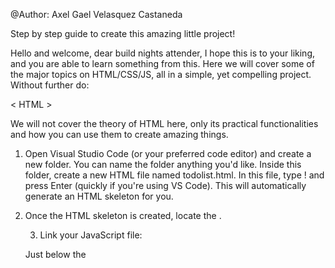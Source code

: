@Author: Axel Gael Velasquez Castaneda

Step by step guide to create this amazing little project!

Hello and welcome, dear build nights attender, I hope this is to your liking, and you are able to learn something from this. Here we will cover some of the major topics on HTML/CSS/JS, all in a simple, yet compelling project. Without further do: 

< HTML >

We will not cover the theory of HTML here, only its practical functionalities and how you can use them to create amazing things.

1. Open Visual Studio Code (or your preferred code editor) and create a new folder. You can name the folder anything you'd like. Inside this folder, create a new HTML file named todolist.html. In this file, type ! and press Enter (quickly if you're using VS Code). This will automatically generate an HTML skeleton for you.

2. Once the HTML skeleton is created, locate the <title> tag in the <head> section and change its content to your desired page title. For example:
<title>To-Do List</title>.

3. Link your JavaScript file:

Just below the <title> tag, add a <script> tag.
Inside the <script> tag, use the src attribute to link the JavaScript file, like so:
<script src="todolist.js"></script>.
The src attribute connects your HTML (visual elements) to the functionality defined in the JavaScript file.

4. Link your CSS file:

Right below the <script> tag, add a <link> tag to connect the CSS stylesheet.
The <link> tag should include the rel and href attributes, like this:
<link rel="stylesheet" href="todolist.css"/>.
This will apply the styles defined in your CSS file to the HTML structure.

5.In the same folder, create two additional files:

todolist.css (for styling your webpage).
todolist.js (for adding functionality to your to-do list).

6. Add a page title to the body:

Inside the <body> section, at the very top, add an <h1> tag.
This will serve as your page title. For example:
<h1>Welcome to my To-Do List!</h1>.
Note: <h1> is the largest heading. If you want smaller headings, you can use <h2> to <h6>. Only one <h1> should be used per page.

7. Create a container for your to-do list:

Add a <div> element below the <h1> tag.
A <div> is a structural element used to group or organize content on a webpage. It doesn’t have built-in functionality but serves as a container.
Assign the class="listContainer" attribute to this <div> for styling purposes.


8. Add a form for user input:

Inside the listContainer <div>, add a <form> element.
Assign the onsubmit="addTask(event)" attribute to the <form> tag.
The onsubmit attribute will trigger a JavaScript function (addTask) when the form is submitted.

9. Create input elements inside the form:

Inside the <form>:
Add the first <input> element:
Use type="text" to specify that this is a text input field.
Add placeholder="Enter the task here..." to display a hint before the user types.
Add id="taskName" to uniquely identify the input element for JavaScript.
Add the second <input> element:
Use type="submit" to make it a submit button.
Add class="submitButton" for styling.
Add value="Add task" to display the text "Add task" on the button.


10. Add a section for the task list:

Below the <form> element, add another <div> with class="taskList".
Inside this <div>, add a <p> element with class="taskHeader".
Write the text "Your tasks:" inside the <p> element to serve as a header for the task list.


11. Add an unordered list for tasks:

Inside the taskList <div>, add an empty <ul> element with the class="tasks".
The <ul> element (unordered list) will hold all the tasks.
Tasks will later be dynamically added as <li> (list item) elements inside this <ul>.
Add an error message container:

Below the taskList <div>, add another <div> with the following structure:
<div class="error" style="display: none;">
  <p class="errorText"></p>
</div>

This <div> will be used to display error messages when the user enters invalid input. The style="display: none;" ensures that it is hidden by default.


And you are finished with the html portion!

< JS >
Create the addTask(e) Function

1. Open your todolist.js file.
Write a function named addTask(e) {}. Functions are reusable blocks of code that perform a specific action. In this case, our function will handle adding tasks to the to-do list.

2. Understand the Argument (e)

The (e) inside the function is short for "event."
When the form is submitted (via the onsubmit attribute in the HTML), the addTask function will receive an object containing information about the form submission event. This allows us to control what happens during the form's submission.


3. Prevent Default Behavior

Add the following line to your function:
e.preventDefault();
This prevents the form from reloading the page or performing its default action when submitted.

4. Declare Variables

Use the let keyword to declare variables. These variables will store elements or values you want to work with.
For example:
wordValue: This will store the value of the input field.
errorContainer: This will reference the element for displaying errors.
error: This will reference the actual error text element.

5. Retrieve Input Value

Use document.getElementById() to get the input field by its id attribute
let wordValue = document.getElementById("taskName");

Since you only need the text the user entered, access the input's value and reassign wordValue:

wordValue = wordValue.value;

6. Retrieve Error Elements

Use document.querySelector() to access the error container and text elements by their class:

let errorContainer = document.querySelector(".error");
let error = document.querySelector(".errorText");

document.querySelector() allows you to select an element by its CSS class (preceded by .) or ID (preceded by #).

7. Validate Input Length

Add logic to check the length of wordValue:
If wordValue is less than 5 characters:

Set errorContainer.style.display to "block" to make the error visible.
Set error.innerHTML to display the message:

error.innerHTML = "The task must be longer than 5 characters";

Add a return; statement to stop further execution of the function.

Else if wordValue is greater than 50 characters, repeat the above steps but change the message to:

error.innerHTML = "The task name is too long";
Set errorContainer.style.display to "block" to make the error visible.

8. Create the List and Task Elements

Declare a variable list to retrieve the <ul> element with the class tasks:

let list = document.querySelector(".tasks");
Create a new <li> element to represent the task using document.createElement("li"):

let newTask = document.createElement("li");

9. Add Click Event to Remove Task

Add an event listener to the newTask element:

newTask.addEventListener("click", () => {
    list.removeChild(newTask);
});

This adds the event to remove an element of the list, however, you shouldn't stress over it as there are many advanced concepts surrounding it. 

10. Clear Error Messages

After passing the validation checks, clear any existing errors:

error.innerHTML = "";
errorContainer.style.display = "none";

11. Set Task Content

Assign the user's input (stored in wordValue) to the text content of newTask:

newTask.textContent = wordValue;

12. Add the Task to the List

Use appendChild() to add the newTask element to the list (the <ul> element):

list.appendChild(newTask);

Summary of Functionality:

The addTask function:

Prevents the form from refreshing the page.
Validates the input to ensure it’s not too short or too long.
Displays error messages when necessary.
Creates and adds a new task to the task list.
Allows tasks to be removed when clicked.

Challenges:

-- Add css to make it look good --
-- Make it so the list has a trash icon and is deleted when the trash icon is clicked -- 